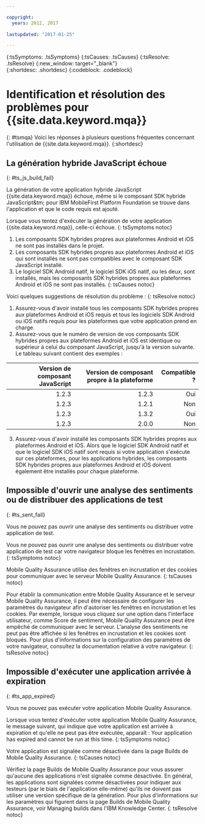 ```yaml
---

copyright:
  years: 2012, 2017
  
lastupdated: "2017-01-25"  

---
```


{:tsSymptoms: .tsSymptoms} 
{:tsCauses: .tsCauses} 
{:tsResolve: .tsResolve} 
{:new_window: target="_blank"}  
{:shortdesc: .shortdesc}
{:codeblock: .codeblock} 



# Identification et résolution des problèmes pour {{site.data.keyword.mqa}} 
{: #tsmqa}
Voici les réponses à plusieurs questions fréquentes concernant l'utilisation
de {{site.data.keyword.mqa}}.
{:shortdesc}

## La génération hybride JavaScript échoue
{: #ts_js_build_fail}

La génération de votre application hybride JavaScript {{site.data.keyword.mqa}} échoue, même si le composant SDK hybride JavaScript&tm; pour IBM MobileFirst Platform Foundation se trouve dans l'application et que le code requis est ajouté.


Lorsque vous tentez d'exécuter la génération de votre application
{{site.data.keyword.mqa}}, celle-ci échoue. 
{: tsSymptoms notoc} 


1. Les composants SDK hybrides propres aux plateformes Android et iOS ne sont pas installés dans le projet.
2. Les composants SDK hybrides propres aux plateformes Android et iOS qui sont installés ne sont pas compatibles avec le composant SDK JavaScript installé.
3. Le logiciel SDK Android natif, le logiciel SDK iOS natif, ou les deux, sont installés, mais les composants SDK hybrides propres aux
plateformes Android et iOS ne sont pas installés.
{: tsCauses notoc} 
 

Voici quelques suggestions de résolution du problème :
{: tsResolve notoc}
  1.  Assurez-vous d'avoir installé tous les composants SDK hybrides propres aux plateformes Android et iOS requis et tous les logiciels SDK
Android ou iOS natifs requis pour les plateformes que votre application prend en charge. 
  2. Assurez-vous que le numéro de version de vos composants SDK hybrides propres aux plateformes Android et iOS est identique ou supérieur à celui du composant JavaScript, jusqu'à la version suivante. Le tableau suivant contient des exemples :
  
| Version de composant JavaScript | Version de composant propre à la plateforme | Compatible ? |
|---------: |------------: |------------: |
| 1.2.3 | 1.2.3 | Oui |
| 1.2.3 | 1.2.1 | Non |
| 1.2.3 | 1.3.2 | Oui |
| 1.2.3 | 2.0.0 | Non |

  3. Assurez-vous d'avoir installé les composants SDK hybrides propres aux plateformes Android et iOS. Alors que le logiciel SDK Android natif et que le
logiciel SDK iOS natif sont requis si votre application s'exécute sur ces plateformes, pour les applications hybrides, les composants SDK hybrides
propres aux plateformes Android et iOS doivent également être installés pour chaque plateforme.

  
## Impossible d'ouvrir une analyse des sentiments ou de distribuer des applications de test
{: #ts_sent_fail}

Vous ne pouvez pas ouvrir une analyse des sentiments ou distribuer votre application de test.

Vous ne pouvez pas ouvrir une analyse des sentiments ou distribuer votre
application de test car votre navigateur bloque les fenêtres en incrustation.
{: tsSymptoms notoc} 

Mobile Quality Assurance utilise des fenêtres en incrustation et des cookies pour communiquer avec le serveur Mobile Quality Assurance.
{: tsCauses notoc}


Pour établir la communication entre Mobile Quality Assurance et le serveur Mobile Quality Assurance, il peut être nécessaire de configurer les paramètres du navigateur afin d'autoriser les fenêtres en incrustation et les cookies. Par exemple, lorsque vous
cliquez sur une option dans l'interface utilisateur, comme Score de sentiment, Mobile Quality Assurance peut être empêché de communiquer avec le serveur. L'analyse des sentiments ne peut pas être affichée si les fenêtres en incrustation et les cookies sont bloqués. Pour plus d'informations sur la configuration des paramètres de votre navigateur, consultez la documentation relative à votre navigateur. 
{: tsResolve notoc}


## Impossible d'exécuter une application arrivée à expiration
{: #ts_app_expired}

Vous ne pouvez pas exécuter votre application Mobile Quality Assurance.

Lorsque vous tentez d'exécuter votre application Mobile Quality Assurance, le message suivant, qui indique que votre application est arrivée à expiration et qu'elle ne peut pas être exécutée, apparaît : Your application has expired and cannot be run at this time.
{: tsSymptoms notoc} 

Votre application est signalée comme désactivée dans la page Builds de Mobile Quality Assurance.
{: tsCauses notoc}


Vérifiez la page Builds de Mobile Quality Assurance pour vous assurer qu'aucune des applications n'est signalée comme désactivée. En général, les applications sont signalées comme désactivées pour indiquer aux testeurs (par le biais de l'application elle-même) qu'ils ne doivent pas utiliser une version spécifique de la génération. Pour plus d'informations sur les paramètres qui figurent dans la page Builds de Mobile Quality Assurance, voir Managing builds dans l'IBM Knowledge Center.
{: tsResolve notoc}

